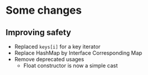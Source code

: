# Some changes

## Improving safety

- Replaced `keys[i]` for a key iterator
- Replace HashMap by Interface Corresponding Map
- Remove deprecated usages 
  - Float constructor is now a simple cast
